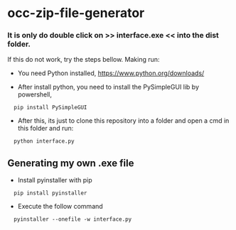 # occ-zip-file-generator

<h3>It is only do double click on <strong> >> interface.exe << </strong> into the dist folder.</h3>

If this do not work, try the steps bellow.
Making run:

- You need Python installed, https://www.python.org/downloads/

- After install python, you need to install the PySimpleGUI lib by powershell,
```
  pip install PySimpleGUI
```

- After this, its just to clone this repository into a folder and open a cmd in this folder and run:
```
  python interface.py
```

##
<h2>Generating my own .exe file</h2>

- Install pyinstaller with pip
```
  pip install pyinstaller
```

- Execute the follow command
```
  pyinstaller --onefile -w interface.py
```